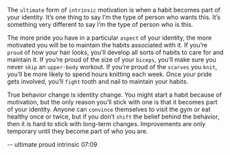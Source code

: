 The `ultimate` form of `intrinsic` motivation is when a habit becomes
part of your identity. It’s one thing to say I’m the type of person who
wants this. It’s something very different to say I’m the type of person
who is this.

The more pride you have in a particular `aspect` of your identity, the
more motivated you will be to maintain the habits associated with it. If
you’re `proud` of how your hair looks, you’ll develop all sorts of habits to
care for and maintain it. If you’re proud of the size of your `biceps`,
you’ll make sure you never `skip` an `upper-body` workout. If you’re
proud of the `scarves` you `knit`, you’ll be more likely to spend hours
knitting each week. Once your pride gets involved, you’ll `fight` tooth
and nail to maintain your habits.

True behavior change is identity change. You might start a habit
because of motivation, but the only reason you’ll stick with one is that
it becomes part of your identity. Anyone can `convince` themselves to
visit the gym or eat healthy once or twice, but if you don’t `shift` the
belief behind the behavior, then it is hard to stick with long-term
changes. Improvements are only temporary until they become part of
who you are.

--
ultimate
proud
intrinsic
07:09